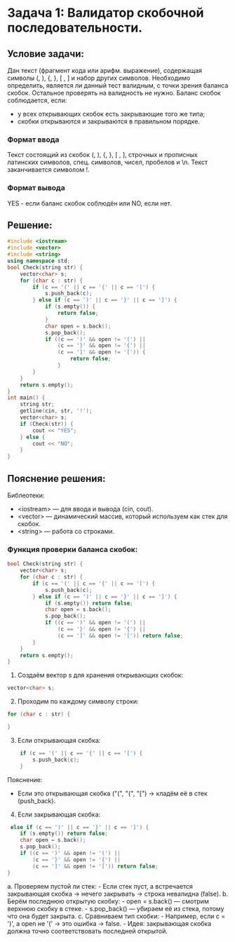 # Задача 1: Валидатор скобочной последовательности.
## Условие задачи:
Дан текст (фрагмент кода или арифм. выражение), содержащая символы (, ), {, }, [ , ] и набор других символов. Необходимо определить, является ли данный тест валидным, с точки зрения баланса скобок. Остальное проверять на валидность не нужно.
Баланс скобок соблюдается, если:
 - у всех открывающих скобок есть закрывающие того же типа;
 - скобки открываются и закрываются в правильном порядке.
### Формат ввода
Текст состоящий из скобок (, ), {, }, [ , ], строчных и прописных латинских символов, спец. символов, чисел, пробелов и \n. Текст заканчивается символом !.
### Формат вывода
YES - если баланс скобок соблюдён или NO, если нет.
## Решение:
```cpp
#include <iostream>
#include <vector>
#include <string>
using namespace std;
bool Check(string str) {
    vector<char> s;
    for (char c : str) {
        if (c == '(' || c == '{' || c == '[') {
            s.push_back(c);
        } else if (c == ')' || c == '}' || c == ']') {
            if (s.empty()) {
                return false;
            }
            char open = s.back();
            s.pop_back();
            if ((c == ')' && open != '(') ||
                (c == '}' && open != '{') ||
                (c == ']' && open != '[')) {
                    return false;
                }
        }
    }
    return s.empty();
}
int main() {
    string str;
    getline(cin, str, '!');
    vector<char> s;
    if (Check(str)) {
        cout << "YES";
    } else {
        cout << "NO";
    }
}
```
## Пояснение решения:
Библеотеки:
 - \<iostream\> — для ввода и вывода (cin, cout).
 - \<vector\> — динамический массив, который используем как стек для скобок.
 - \<string\> — работа со строками.

### Функция проверки баланса скобок:
```cpp
bool Check(string str) {
    vector<char> s;
    for (char c : str) {
        if (c == '(' || c == '{' || c == '[') {
            s.push_back(c);
        } else if (c == ')' || c == '}' || c == ']') {
            if (s.empty()) return false;
            char open = s.back();
            s.pop_back();
            if ((c == ')' && open != '(') ||
                (c == '}' && open != '{') ||
                (c == ']' && open != '[')) return false;
        }
    }
    return s.empty();
}
```
1. Создаём вектор s для хранения открывающих скобок:
```cpp
vector<char> s;
```
2. Проходим по каждому символу строки:
```cpp
for (char c : str) {

}
```
3. Если открывающая скобка:
```cpp
    if (c == '(' || c == '{' || c == '[') {
        s.push_back(c);
    }
```
Пояснение:
 - Если это открывающая скобка ("(", "{", "[") → кладём её в стек (push_back).
4. Если закрывающая скобка:
```cpp
 else if (c == ')' || c == '}' || c == ']') {
    if (s.empty()) return false;
    char open = s.back();
    s.pop_back();
    if ((c == ')' && open != '(') ||
        (c == '}' && open != '{') ||
        (c == ']' && open != '[')) return false;
}
```
a. Проверяем пустой ли стек:
     - Если стек пуст, а встречается закрывающая скобка → нечего закрывать → строка невалидна (false).
b. Берём последнюю открытую скобку:
     - open = s.back() — смотрим верхнюю скобку в стеке.
     - s.pop_back() — убираем её из стека, потому что она будет закрыта.
c. Сравниваем тип скобки:
     - Например, если c = ')', а open не '(' → это ошибка → false.
     - Идея: закрывающая скобка должна точно соответствовать последней открытой.
